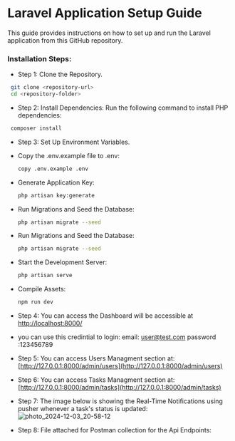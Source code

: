 # Laravel Application Setup Guide

This guide provides instructions on how to set up and run the Laravel application from this GitHub repository.

### Installation Steps:
-  Step 1: Clone the Repository.
  ```bash
   git clone <repository-url>
   cd <repository-folder>
  ```
-  Step 2: Install Dependencies:
   Run the following command to install PHP dependencies:
  ```bash
   composer install
  ```
-  Step 3: Set Up Environment Variables.
  - Copy the .env.example file to .env:
     ```bash
     copy .env.example .env
     ```
  - Generate Application Key:
     ```bash
     php artisan key:generate
     ```
  - Run Migrations and Seed the Database:
     ```bash
     php artisan migrate --seed
     ```
  - Run Migrations and Seed the Database:
     ```bash
     php artisan migrate --seed
     ```
  - Start the Development Server:
     ```bash
     php artisan serve
     ```
  - Compile Assets:
     ```bash
     npm run dev
     ```
-  Step 4: You can access the Dashboard will be accessible at [http://localhost:8000/](http://127.0.0.1:8000/login)

  - you can use this credintial to login:
      email: user@test.com
      password :123456789
-  Step 5: You can access Users Managment section at: [http://127.0.0.1:8000/admin/users](http://127.0.0.1:8000/admin/users)
-  Step 6: You can access Tasks Managment section at: [http://127.0.0.1:8000/admin/tasks](http://127.0.0.1:8000/admin/tasks)
-  Step 7: The image below is showing the Real-Time Notifications using pusher whenever a task's status is updated:
  ![photo_2024-12-03_20-58-12](https://github.com/user-attachments/assets/d1957244-422e-4eb7-9e79-aefc697e7169)
-  Step 8: File attached for Postman collection for the Api Endpoints:

  
  
